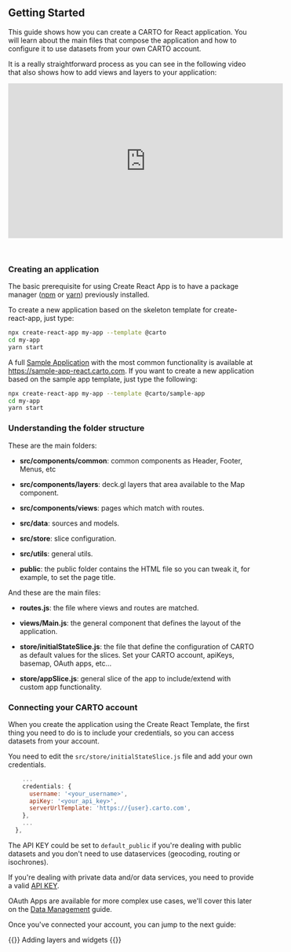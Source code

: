 ## Getting Started

This guide shows how you can create a CARTO for React application. You will learn about the main files that compose the application and how to configure it to use datasets from your own CARTO account.

It is a really straightforward process as you can see in the following video that also shows how to add views and layers to your application:

<iframe width="560" height="315" src="https://www.youtube.com/embed/G_BeSZPD2EQ" frameborder="0" allow="accelerometer; autoplay; clipboard-write; encrypted-media; gyroscope; picture-in-picture" allowfullscreen style="margin-bottom: 30px;"></iframe>

### Creating an application

The basic prerequisite for using Create React App is to have a package manager ([npm](https://www.npmjs.com/get-npm) or [yarn](https://yarnpkg.com/)) previously installed.

To create a new application based on the skeleton template for create-react-app, just type:

```bash
npx create-react-app my-app --template @carto
cd my-app
yarn start
```

A full [Sample Application](#sample-application) with the most common functionality is available at https://sample-app-react.carto.com. If you want to create a new application based on the sample app template, just type the following:

```bash
npx create-react-app my-app --template @carto/sample-app
cd my-app
yarn start
```

### Understanding the folder structure

These are the main folders:

* **src/components/common**: common components as Header, Footer, Menus, etc

* **src/components/layers**: deck.gl layers that area available to the Map component.

* **src/components/views**: pages which match with routes.

* **src/data**: sources and models.

* **src/store**: slice configuration.

* **src/utils**: general utils.

* **public**: the public folder contains the HTML file so you can tweak it, for example, to set the page title.

And these are the main files:

* **routes.js**: the file where views and routes are matched.

* **views/Main.js**: the general component that defines the layout of the application.

* **store/initialStateSlice.js**: the file that define the configuration of CARTO as default values for the slices. Set your CARTO account, apiKeys, basemap, OAuth apps, etc...

* **store/appSlice.js**: general slice of the app to include/extend with custom app functionality.

### Connecting your CARTO account

When you create the application using the Create React Template, the first thing you need to do is to include your credentials, so you can access datasets from your account.

You need to edit the `src/store/initialStateSlice.js` file and add your own credentials.

```javascript
    ...
    credentials: {
      username: '<your_username>',
      apiKey: '<your_api_key>',
      serverUrlTemplate: 'https://{user}.carto.com',
    },
    ...
  },
```

The API KEY could be set to `default_public` if you're dealing with public datasets and you don't need to use dataservices (geocoding, routing or isochrones).

If you're dealing with private data and/or data services, you need to provide a valid [API KEY](https://carto.com/developers/auth-api/guides/CARTO-Authorization/).

OAuth Apps are available for more complex use cases, we'll cover this later on the [Data Management](../data-management) guide.

Once you've connected your account, you can jump to the next guide:

{{<link href="../layers-and-widgets">}}
  Adding layers and widgets
{{</link>}}
